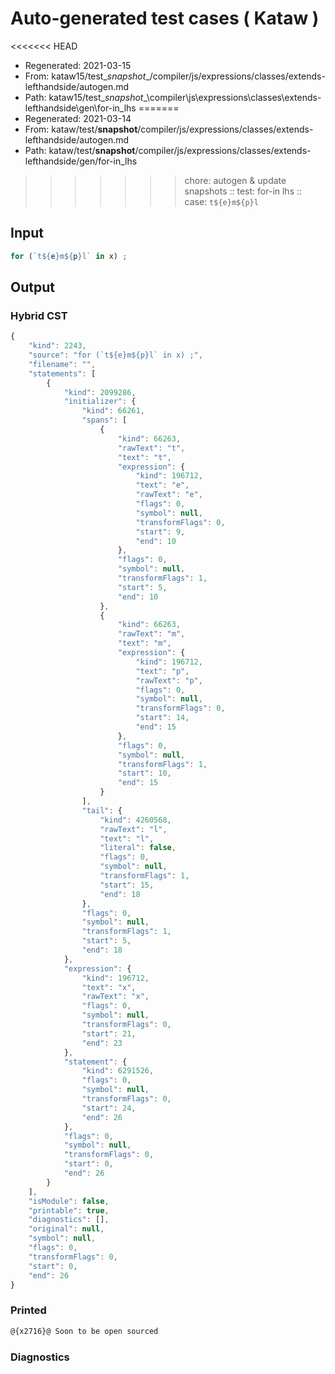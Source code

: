 # Auto-generated test cases ( Kataw )
<<<<<<< HEAD
- Regenerated: 2021-03-15
- From: kataw15/test\__snapshot__/compiler/js/expressions/classes/extends-lefthandside/autogen.md
- Path: kataw15/test\__snapshot__\compiler\js\expressions\classes\extends-lefthandside\gen\for-in_lhs
=======
- Regenerated: 2021-03-14
- From: kataw/test/__snapshot__/compiler/js/expressions/classes/extends-lefthandside/autogen.md
- Path: kataw/test/__snapshot__/compiler/js/expressions/classes/extends-lefthandside/gen/for-in_lhs
>>>>>>> chore: autogen & update snapshots
> :: test: for-in lhs
> :: case: `t${e}m${p}l`
## Input

`````js
for (`t${e}m${p}l` in x) ;
`````

## Output

### Hybrid CST

```javascript
{
    "kind": 2243,
    "source": "for (`t${e}m${p}l` in x) ;",
    "filename": "",
    "statements": [
        {
            "kind": 2099286,
            "initializer": {
                "kind": 66261,
                "spans": [
                    {
                        "kind": 66263,
                        "rawText": "t",
                        "text": "t",
                        "expression": {
                            "kind": 196712,
                            "text": "e",
                            "rawText": "e",
                            "flags": 0,
                            "symbol": null,
                            "transformFlags": 0,
                            "start": 9,
                            "end": 10
                        },
                        "flags": 0,
                        "symbol": null,
                        "transformFlags": 1,
                        "start": 5,
                        "end": 10
                    },
                    {
                        "kind": 66263,
                        "rawText": "m",
                        "text": "m",
                        "expression": {
                            "kind": 196712,
                            "text": "p",
                            "rawText": "p",
                            "flags": 0,
                            "symbol": null,
                            "transformFlags": 0,
                            "start": 14,
                            "end": 15
                        },
                        "flags": 0,
                        "symbol": null,
                        "transformFlags": 1,
                        "start": 10,
                        "end": 15
                    }
                ],
                "tail": {
                    "kind": 4260568,
                    "rawText": "l",
                    "text": "l",
                    "literal": false,
                    "flags": 0,
                    "symbol": null,
                    "transformFlags": 1,
                    "start": 15,
                    "end": 18
                },
                "flags": 0,
                "symbol": null,
                "transformFlags": 1,
                "start": 5,
                "end": 18
            },
            "expression": {
                "kind": 196712,
                "text": "x",
                "rawText": "x",
                "flags": 0,
                "symbol": null,
                "transformFlags": 0,
                "start": 21,
                "end": 23
            },
            "statement": {
                "kind": 6291526,
                "flags": 0,
                "symbol": null,
                "transformFlags": 0,
                "start": 24,
                "end": 26
            },
            "flags": 0,
            "symbol": null,
            "transformFlags": 0,
            "start": 0,
            "end": 26
        }
    ],
    "isModule": false,
    "printable": true,
    "diagnostics": [],
    "original": null,
    "symbol": null,
    "flags": 0,
    "transformFlags": 0,
    "start": 0,
    "end": 26
}
```

### Printed

```javascript
@{x2716}@ Soon to be open sourced
```

### Diagnostics

```javascript

```

